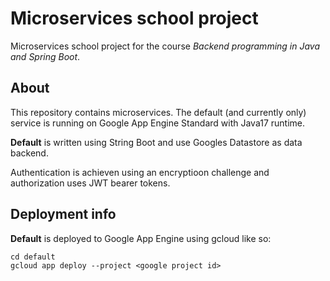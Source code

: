 # Microservices school project

Microservices school project for the course *Backend programming in Java and Spring Boot*.

## About

This repository contains microservices.
The default (and currently only) service is running on Google App Engine Standard with Java17 runtime.

**Default** is written using String Boot and use Googles Datastore as data backend.

Authentication is achieven using an encryptioon challenge and authorization uses JWT bearer tokens.

## Deployment info

**Default** is deployed to Google App Engine using gcloud like so:

```console
cd default
gcloud app deploy --project <google project id>
```
